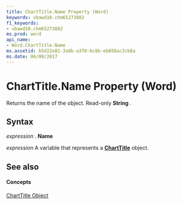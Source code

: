 ```yaml
---
title: ChartTitle.Name Property (Word)
keywords: vbawd10.chm65273882
f1_keywords:
- vbawd10.chm65273882
ms.prod: word
api_name:
- Word.ChartTitle.Name
ms.assetid: b5d22e82-3a0b-a3f0-bc8b-eb858ac3cb8a
ms.date: 06/08/2017
---
```



# ChartTitle.Name Property (Word)

Returns the name of the object. Read-only **String** .


## Syntax

 _expression_ . **Name**

 _expression_ A variable that represents a **[ChartTitle](charttitle-object-word.md)** object.


## See also


#### Concepts


[ChartTitle Object](charttitle-object-word.md)

